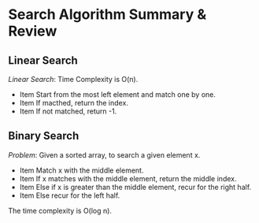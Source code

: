 # Search Algorithm Summary & Review
## Linear Search 
*Linear Search*: Time Complexity is O(n).
* Item Start from the most left element and match one by one.
* Item If macthed, return the index.
* Item If not matched, return -1.

## Binary Search 
*Problem*: Given a sorted array, to search  a given element x.
* Item Match x with the middle element.
* Item If x matches with the middle element, return the middle index.
* Item Else if x is greater than the middle element, recur for the right half.
* Item Else recur for the left half.

The time complexity is O(log n).
